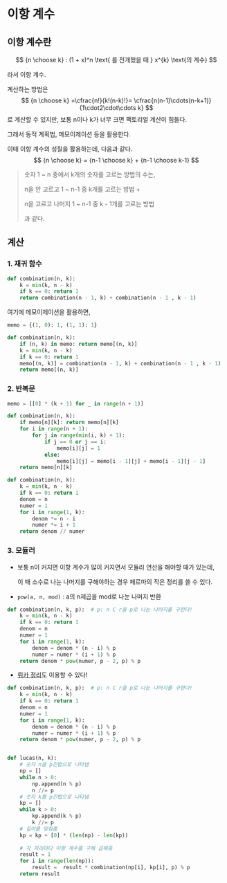 # 이항 계수

## 이항 계수란

$$
{n \choose k} :  (1 + x)^n \text{ 를 전개했을 때  } x^{k} \text{의 계수}
$$

라서 이항 계수.

계산하는 방법은
$$
{n \choose k} =\cfrac{n!}{k!(n-k)!}= \cfrac{n(n-1)\cdots(n-k+1)}{1\cdot2\cdot\cdots k}
$$
로 계산할 수 있지만, 보통 n이나 k가 너무 크면 팩토리얼 계산이 힘들다.

그래서 동적 계획법, 메모이제이션 등을 활용한다.

이때 이항 계수의 성질을 활용하는데, 다음과 같다.
$$
{n \choose k} =  {n-1 \choose k} + {n-1 \choose k-1}
$$

> 숫자 1 ~ n 중에서 k개의 숫자를 고르는 방법의 수는, 
>
> n을 안 고르고 1 ~ n-1 중 k개를 고르는 방법 +
>
> n을 고르고 나머지 1 ~ n-1 중 k - 1개를 고르는 방법
>
> 과 같다.





## 계산

### 1. 재귀 함수

```python
def combination(n, k):
    k = min(k, n - k)
    if k == 0: return 1
    return combination(n - 1, k) + combination(n - 1 , k - 1)
```

여기에 메모이제이션을 활용하면,

```python
memo = {(1, 0): 1, (1, 1): 1}

def combination(n, k):
    if (n, k) in memo: return memo[(n, k)]
    k = min(k, n - k)
    if k == 0: return 1
    memo[(n, k)] = combination(n - 1, k) + combination(n - 1 , k - 1)
    return memo[(n, k)]
```



### 2. 반복문

```python
memo = [[0] * (k + 1) for _ in range(n + 1)]

def combination(n, k):
    if memo[n][k]: return memo[n][k]
    for i in range(n + 1):
        for j in range(min(i, k) + 1):
            if j == 0 or j == i:
                memo[i][j] = 1
            else:
                memo[i][j] = memo[i - 1][j] + memo[i - 1][j - 1]
    return memo[n][k]
```

``` python
def combination(n, k):
    k = min(k, n - k)
    if k == 0: return 1
    denom = n
    numer = 1
    for i in range(1, k):
        denom *= n - i
        numer *= i + 1
    return denom // numer
```



### 3. 모듈러

- 보통 n이 커지면 이항 계수가 많이 커지면서 모듈러 연산을 해야할 때가 있는데,

  이 때 소수로 나눈 나머지를 구해야하는 경우 페르마의 작은 정리를 쓸 수 있다.

- `pow(a, n, mod)` : a의 n제곱을 mod로 나눈 나머지 반환

```python
def combination(n, k, p):  # p: n C r을 p로 나눈 나머지를 구한다!
    k = min(k, n - k)
    if k == 0: return 1
    denom = n
    numer = 1
    for i in range(1, k):
        denom = denom * (n - i) % p
        numer = numer * (i + 1) % p
    return denom * pow(numer, p - 2, p) % p
```



- [뤼카 정리](https://ko.wikipedia.org/wiki/%EB%A4%BC%EC%B9%B4%EC%9D%98_%EC%A0%95%EB%A6%AC)도 이용할 수 있다!

```python
def combination(n, k, p):  # p: n C r을 p로 나눈 나머지를 구한다!
    k = min(k, n - k)
    if k == 0: return 1
    denom = n
    numer = 1
    for i in range(1, k):
        denom = denom * (n - i) % p
        numer = numer * (i + 1) % p
    return denom * pow(numer, p - 2, p) % p


def lucas(n, k):
    # 숫자 n을 p진법으로 나타냄
    np = []
    while n > 0:
        np.append(n % p)
        n //= p
    # 숫자 k를 p진법으로 나타냄
    kp = []
    while k > 0:
        kp.append(k % p)
        k //= p
    # 길이를 맞춰줌
    kp = kp + [0] * (len(np) - len(kp))
    
    # 각 자리마다 이항 계수를 구해 곱해줌
    result = 1
    for i in range(len(np)):
        result =  result * combination(np[i], kp[i], p) % p
    return result
```



